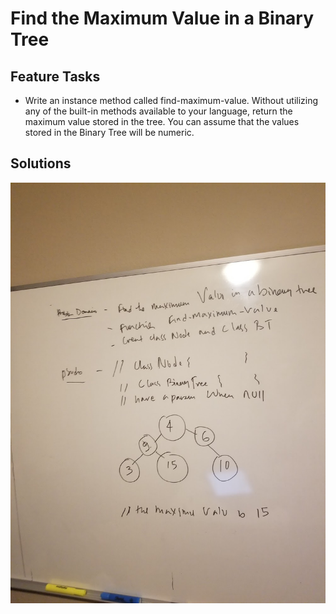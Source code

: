 # Find the Maximum Value in a Binary Tree

## Feature Tasks
- Write an instance method called find-maximum-value. Without utilizing any of the built-in methods available to your language, return the maximum value stored in the tree. You can assume that the values stored in the Binary Tree will be numeric.

## Solutions

![White Board](./assets/maximum-value.jpg)